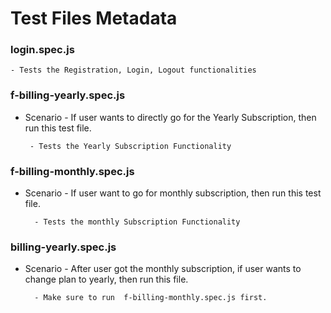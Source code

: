 # Test Files Metadata

### login.spec.js
    - Tests the Registration, Login, Logout functionalities

### f-billing-yearly.spec.js
   - Scenario
    - If user wants to directly go for the Yearly Subscription, then run this test file.
   
          - Tests the Yearly Subscription Functionality

### f-billing-monthly.spec.js
  - Scenario - If user want to go for monthly subscription, then run this test file.
      
          - Tests the monthly Subscription Functionality

### billing-yearly.spec.js
  - Scenario - After user got the monthly subscription, if user wants to change plan to yearly, then run this file.
  
          - Make sure to run  f-billing-monthly.spec.js first.
